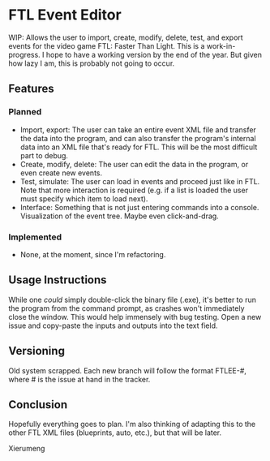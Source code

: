 # FTL Event Editor

WIP: Allows the user to import, create, modify, delete, test, and export events for the video game FTL: Faster Than Light.
This is a work-in-progress. I hope to have a working version by the end of the year. But given how lazy I am, this is probably not going to occur.

## Features

### Planned

* Import, export: The user can take an entire event XML file and transfer the data into the program, and can also transfer the program's internal data into an XML file that's ready for FTL. This will be the most difficult part to debug.
* Create, modify, delete: The user can edit the data in the program, or even create new events.
* Test, simulate: The user can load in events and proceed just like in FTL. Note that more interaction is required (e.g. if a list is loaded the user must specify which item to load next).
* Interface: Something that is not just entering commands into a console. Visualization of the event tree. Maybe even click-and-drag.

### Implemented

* None, at the moment, since I'm refactoring.

## Usage Instructions

While one *could* simply double-click the binary file (.exe), it's better to run the program from the command prompt, as crashes won't immediately close the window. This would help immensely with bug testing. Open a new issue and copy-paste the inputs and outputs into the text field.

## Versioning

Old system scrapped. Each new branch will follow the format FTLEE-#, where # is the issue at hand in the tracker.

## Conclusion

Hopefully everything goes to plan. I'm also thinking of adapting this to the other FTL XML files (blueprints, auto, etc.), but that will be later.

Xierumeng
